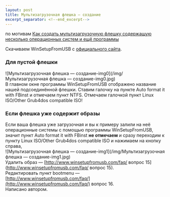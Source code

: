 ```yaml
---
layout: post
title: Мультизагрузочная флешка — создание  
excerpt_separator: <!--end_excerpt-->
---
```

по мотивам [Как создать мультизагрузочную флешку содержащую несколько операционных систем и ещё программы](https://remontcompa.ru/447-kak-sozdat-multizagruzochnuyu-fleshku.html)  
<!--end_excerpt-->
Скачиваем WinSetupFromUSB с [официального сайта](http://www.winsetupfromusb.com/downloads/).  
### Для пустой флешки  
![Мультизагрузочная флешка — создание-img0](/img/Мультизагрузочная флешка — создание-img0.jpg)  
В главном окне программы WinSetupFromUSB отображено название нашей подсоединённой флешки. Ставим галочку на пункте Auto format it with FBinst и отмечаем пункт NTFS. Отмечаем галочкой пункт Linux ISO/Other Grub4dos compatible ISO!  
### Если флешка уже содержит образы  
Если ваша флешка уже загрузочная и вы к примеру залили на неё операционные системы с помощью программы WinSetupFromUSB, значит пункт Auto format it with FBinst **не отмечаем** и сразу переходим к пункту Linux ISO/Other Grub4dos compatible ISO и нажимаем на кнопку справа,  
![Мультизагрузочная флешка — создание-img1](/img/Мультизагрузочная флешка — создание-img1.jpg)  
Удалить образ — [http://www.winsetupfromusb.com/faq/ вопрос 15](http://www.winsetupfromusb.com/faq/ вопрос 15).  
Редактировать пункт bootmenu — [http://www.winsetupfromusb.com/faq/](http://www.winsetupfromusb.com/faq/) вопрос 16.  
Написано автором.
